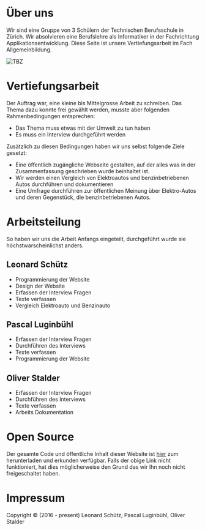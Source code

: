 # Über uns
Wir sind eine Gruppe von 3 Schülern der Technischen Berufsschule in Zürich.
Wir absolvieren eine Berufslehre als Informatiker in der Fachrichtung Applikationsentwicklung.
Diese Seite ist unsere Vertiefungsarbeit im Fach Allgemeinbildung.

![TBZ](./tbz.jpg)

# Vertiefungsarbeit
Der Auftrag war, eine kleine bis Mittelgrosse Arbeit zu schreiben.
Das Thema dazu konnte frei gewählt werden, musste aber folgenden Rahmenbedingungen entsprechen:

- Das Thema muss etwas mit der Umwelt zu tun haben
- Es muss ein Interview durchgeführt werden

Zusätzlich zu diesen Bedingungen haben wir uns selbst folgende Ziele gesetzt:

- Eine öffentlich zugängliche Webseite gestalten, auf der alles was in der Zusammenfassung geschrieben wurde beinhaltet ist.
- Wir werden einen Vergleich von Elektroautos und benzinbetriebenen Autos durchführen und dokumentieren
- Eine Umfrage durchführen zur öffentlichen Meinung über Elektro-Autos und deren Gegenstück, die benzinbetriebenen Autos.

# Arbeitsteilung
So haben wir uns die Arbeit Anfangs eingeteilt, durchgeführt wurde sie höchstwarscheinlichst anders.

## Leonard Schütz
- Programmierung der Website
- Design der Website
- Erfassen der Interview Fragen
- Texte verfassen
- Vergleich Elektroauto und Benzinauto

## Pascal Luginbühl
- Erfassen der Interview Fragen
- Durchführen des Interviews
- Texte verfassen
- Programmierung der Website

## Oliver Stalder
- Erfassen der Interview Fragen
- Durchführen des Interviews
- Texte verfassen
- Arbeits Dokumentation

# Open Source
Der gesamte Code und öffentliche Inhalt dieser Website ist [hier](https://github.com/KCreate/tbz-va-2016) zum herunterladen und erkunden verfügbar. 
Falls der obige Link nicht funktioniert, hat dies möglicherweise den Grund das wir Ihn noch nicht freigeschaltet haben.

# Impressum
Copyright © (2016 - present) Leonard Schütz, Pascal Luginbühl, Oliver Stalder

